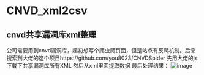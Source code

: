 # CNVD_xml2csv
## cnvd共享漏洞库xml整理
公司需要用到cnvd漏洞库，起初想写个爬虫爬页面，但是站点有反爬机制。后来搜索到大佬的这个项目https://github.com/you8023/CNVDSpider
先用大佬的js下载下共享漏洞库所有XML 然后从xml里面提取数据
最后处理结果：
![image](https://user-images.githubusercontent.com/53103912/177282049-31376e3d-e1df-4f36-9576-62548ec83723.png)
